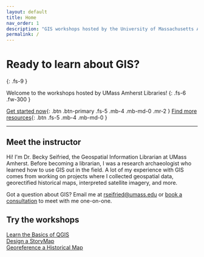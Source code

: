 ```yaml
---
layout: default
title: Home
nav_order: 1
description: "GIS workshops hosted by the University of Massachusetts Amherst Libraries."
permalink: /
---
```


# Ready to learn about GIS?
{: .fs-9 }

Welcome to the workshops hosted by UMass Amherst Libraries!
{: .fs-6 .fw-300 }

[Get started now](https://umass-gis.github.io/workshops/content/basics-qgis/){: .btn .btn-primary .fs-5 .mb-4 .mb-md-0 .mr-2 } [Find more resources](https://gis.library.umass.edu/){: .btn .fs-5 .mb-4 .mb-md-0 }

---

## Meet the instructor

Hi! I'm Dr. Becky Seifried, the Geospatial Information Librarian at UMass Amherst. Before becoming a librarian, I was a research archaeologist who learned how to use GIS out in the field. A lot of my experience with GIS comes from working on projects where I collected geospatial data, georectified historical maps,  interpreted satellite imagery, and more.

Got a question about GIS? Email me at [rseifried@umass.edu](mailto:rseifried@umass.edu) or [book a consultation](https://libcal.library.umass.edu/appointments/gis) to meet with me one-on-one.

## Try the workshops

[Learn the Basics of QGIS](https://umass-gis.github.io/workshops/content/basics-qgis/)
<br>[Design a StoryMap](https://umass-gis.github.io/workshops/content/storymaps/)
<br>[Georeference a Historical Map](https://umass-gis.github.il/workshops/content/georeferencing)
